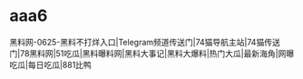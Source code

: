 # aaa6
黑料网-0625-黑料不打烊入口|Telegram频道传送门|74猫导航主站|74猫传送门|78黑料网|51吃瓜|黑料曝料网|黑料大事记|黑料大爆料|热门大瓜|最新海角|网曝吃瓜|每日吃瓜|881比鸭
